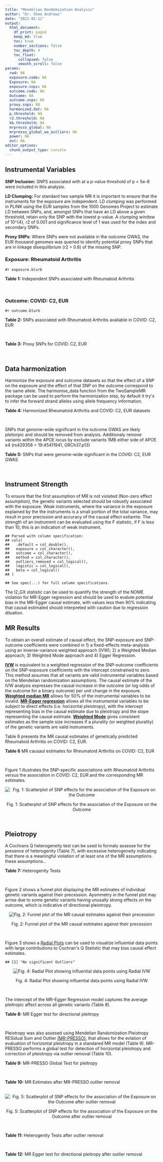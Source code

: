 ```yaml
---
title: "Mendelian Randomization Analysis"
author: "Dr. Shea Andrews"
date: "2021-01-11"
output:
  html_document:
    df_print: paged
    keep_md: true
    toc: true
    number_sections: false
    toc_depth: 4
    toc_float:
      collapsed: false
      smooth_scroll: false
params:
  rwd: NA
  exposure.code: NA
  Exposure: NA
  exposure.snps: NA
  outcome.code: NA
  Outcome: NA
  outcome.snps: NA
  proxy.snps: NA
  harmonized.dat: NA
  p.threshold: NA
  r2.threshold: NA
  kb.threshold: NA
  mrpresso_global: NA
  mrpresso_global_wo_outliers: NA
  power: NA
  out: NA
editor_options:
  chunk_output_type: console
---
```







## Instrumental Variables
**SNP Inclusion:** SNPS associated with at a p-value threshold of p < 5e-8 were included in this analysis.
<br>

**LD Clumping:** For standard two sample MR it is important to ensure that the instruments for the exposure are independent. LD clumping was performed in PLINK using the EUR samples from the 1000 Genomes Project to estimate LD between SNPs, and, amongst SNPs that have an LD above a given threshold, retain only the SNP with the lowest p-value. A clumping window of 10^{4}, r2 of 0.001 and significance level of 1 was used for the index and secondary SNPs.
<br>

**Proxy SNPs:** Where SNPs were not available in the outcome GWAS, the EUR thousand genomes was queried to identify potential proxy SNPs that are in linkage disequilibrium (r2 > 0.8) of the missing SNP.
<br>

### Exposure: Rheumatoid Arthritis
`#r exposure.blurb`
<br>

**Table 1:** Independent SNPs associated with Rheumatoid Arthritis
<div data-pagedtable="false">
  <script data-pagedtable-source type="application/json">
{"columns":[{"label":["SNP"],"name":[1],"type":["chr"],"align":["left"]},{"label":["CHROM"],"name":[2],"type":["dbl"],"align":["right"]},{"label":["POS"],"name":[3],"type":["dbl"],"align":["right"]},{"label":["REF"],"name":[4],"type":["chr"],"align":["left"]},{"label":["ALT"],"name":[5],"type":["chr"],"align":["left"]},{"label":["AF"],"name":[6],"type":["dbl"],"align":["right"]},{"label":["BETA"],"name":[7],"type":["dbl"],"align":["right"]},{"label":["SE"],"name":[8],"type":["dbl"],"align":["right"]},{"label":["Z"],"name":[9],"type":["dbl"],"align":["right"]},{"label":["P"],"name":[10],"type":["dbl"],"align":["right"]},{"label":["N"],"name":[11],"type":["dbl"],"align":["right"]},{"label":["TRAIT"],"name":[12],"type":["chr"],"align":["left"]}],"data":[{"1":"rs187786174","2":"1","3":"2523811","4":"G","5":"A","6":"0.0204778","7":"-0.11653382","8":"0.015306122","9":"-7.613543","10":"2.2e-10","11":"58284","12":"Rheumatoid_Arthritis"},{"1":"rs2240336","2":"1","3":"17674402","4":"C","5":"T","6":"0.3954930","7":"-0.10536052","8":"0.015306122","9":"-6.883554","10":"1.4e-09","11":"58284","12":"Rheumatoid_Arthritis"},{"1":"rs28411352","2":"1","3":"38278579","4":"C","5":"T","6":"0.2434500","7":"0.10436002","8":"0.022959184","9":"4.545458","10":"5.2e-09","11":"58284","12":"Rheumatoid_Arthritis"},{"1":"rs2476601","2":"1","3":"114377568","4":"A","5":"G","6":"0.8679250","7":"-0.59332700","8":"0.043367347","9":"-13.681400","10":"1.6e-149","11":"58284","12":"Rheumatoid_Arthritis"},{"1":"rs61828284","2":"1","3":"173299743","4":"C","5":"T","6":"0.0550693","7":"-0.19845094","8":"0.028061224","9":"-7.072070","10":"8.7e-09","11":"58284","12":"Rheumatoid_Arthritis"},{"1":"rs34695944","2":"2","3":"61124850","4":"T","5":"C","6":"0.3807150","7":"0.11653400","8":"0.015306122","9":"7.613540","10":"4.4e-14","11":"58284","12":"Rheumatoid_Arthritis"},{"1":"rs2661798","2":"2","3":"65635688","4":"A","5":"T","6":"0.3834450","7":"0.09431070","8":"0.015306122","9":"6.161630","10":"1.1e-09","11":"58284","12":"Rheumatoid_Arthritis"},{"1":"rs9653442","2":"2","3":"100825367","4":"C","5":"T","6":"0.5316020","7":"-0.10536052","8":"0.015306122","9":"-6.883554","10":"3.6e-12","11":"58284","12":"Rheumatoid_Arthritis"},{"1":"rs13426947","2":"2","3":"191933254","4":"G","5":"A","6":"0.1827410","7":"0.13102826","8":"0.022959184","9":"5.707009","10":"2.4e-12","11":"58284","12":"Rheumatoid_Arthritis"},{"1":"rs3087243","2":"2","3":"204738919","4":"G","5":"A","6":"0.3997100","7":"-0.13926207","8":"0.015306122","9":"-9.098455","10":"9.2e-20","11":"58284","12":"Rheumatoid_Arthritis"},{"1":"rs4452313","2":"3","3":"17047032","4":"A","5":"T","6":"0.2911230","7":"0.10536100","8":"0.015306122","9":"6.883550","10":"2.7e-10","11":"58284","12":"Rheumatoid_Arthritis"},{"1":"rs9310852","2":"3","3":"27784997","4":"A","5":"G","6":"0.4663500","7":"0.08338160","8":"0.015306122","9":"5.447600","10":"3.2e-08","11":"58284","12":"Rheumatoid_Arthritis"},{"1":"rs73081554","2":"3","3":"58302935","4":"C","5":"T","6":"0.0746377","7":"0.16551444","8":"0.035714286","9":"4.634404","10":"4.7e-08","11":"58284","12":"Rheumatoid_Arthritis"},{"1":"rs34046593","2":"4","3":"26111593","4":"G","5":"A","6":"0.2991580","7":"0.13976194","8":"0.020408163","9":"6.848335","10":"9.2e-17","11":"58284","12":"Rheumatoid_Arthritis"},{"1":"rs7731626","2":"5","3":"55444683","4":"G","5":"A","6":"0.3155110","7":"-0.19845094","8":"0.017857143","9":"-11.113253","10":"7.9e-23","11":"58284","12":"Rheumatoid_Arthritis"},{"1":"rs2561477","2":"5","3":"102608924","4":"G","5":"A","6":"0.3092130","7":"-0.10536052","8":"0.015306122","9":"-6.883554","10":"5.2e-10","11":"58284","12":"Rheumatoid_Arthritis"},{"1":"rs75599496","2":"6","3":"29205139","4":"G","5":"A","6":"0.0732724","7":"0.26236426","8":"0.038265306","9":"6.856453","10":"9.3e-18","11":"58284","12":"Rheumatoid_Arthritis"},{"1":"rs73432769","2":"6","3":"30716170","4":"C","5":"T","6":"0.0184850","7":"0.35065687","8":"0.066326531","9":"5.286827","10":"2.3e-13","11":"58284","12":"Rheumatoid_Arthritis"},{"1":"rs7754520","2":"6","3":"31906505","4":"C","5":"T","6":"0.0691295","7":"-0.57981850","8":"0.017857143","9":"-32.469836","10":"2.5e-75","11":"58284","12":"Rheumatoid_Arthritis"},{"1":"rs9296009","2":"6","3":"32114515","4":"A","5":"T","6":"0.1878170","7":"0.59783700","8":"0.007653061","9":"78.117400","10":"1.0e-250","11":"58284","12":"Rheumatoid_Arthritis"},{"1":"rs2858329","2":"6","3":"32658801","4":"A","5":"G","6":"0.4728350","7":"0.47803600","8":"0.010204082","9":"46.847500","10":"4.9e-204","11":"58284","12":"Rheumatoid_Arthritis"},{"1":"rs9277398","2":"6","3":"33051280","4":"T","5":"C","6":"0.2576700","7":"-0.35065700","8":"0.025510204","9":"-13.745700","10":"1.3e-86","11":"58284","12":"Rheumatoid_Arthritis"},{"1":"rs9277956","2":"6","3":"33211790","4":"G","5":"C","6":"0.1124360","7":"0.24846100","8":"0.017857143","9":"13.913800","10":"1.1e-32","11":"58284","12":"Rheumatoid_Arthritis"},{"1":"rs3799963","2":"6","3":"44231479","4":"G","5":"C","6":"0.0456204","7":"0.28768200","8":"0.038265306","9":"7.518090","10":"3.3e-08","11":"58284","12":"Rheumatoid_Arthritis"},{"1":"rs17264332","2":"6","3":"138005515","4":"A","5":"G","6":"0.2031930","7":"0.16251900","8":"0.015306122","9":"10.617900","10":"7.1e-19","11":"58284","12":"Rheumatoid_Arthritis"},{"1":"rs212389","2":"6","3":"159489791","4":"G","5":"A","6":"0.6965900","7":"0.09531018","8":"0.017857143","9":"5.337370","10":"1.1e-09","11":"58284","12":"Rheumatoid_Arthritis"},{"1":"rs1571878","2":"6","3":"167540842","4":"C","5":"T","6":"0.5631370","7":"-0.11653382","8":"0.012755102","9":"-9.136251","10":"4.9e-15","11":"58284","12":"Rheumatoid_Arthritis"},{"1":"rs3778753","2":"7","3":"128580042","4":"A","5":"G","6":"0.4340900","7":"0.11653400","8":"0.012755102","9":"9.136250","10":"4.2e-12","11":"58284","12":"Rheumatoid_Arthritis"},{"1":"rs11574914","2":"9","3":"34710338","4":"G","5":"A","6":"0.2992700","7":"0.12221763","8":"0.017857143","9":"6.844187","10":"1.5e-13","11":"58284","12":"Rheumatoid_Arthritis"},{"1":"rs10985070","2":"9","3":"123636121","4":"C","5":"A","6":"0.5272530","7":"-0.08338161","8":"0.015306122","9":"-5.447598","10":"1.7e-08","11":"58284","12":"Rheumatoid_Arthritis"},{"1":"rs706778","2":"10","3":"6098949","4":"C","5":"T","6":"0.4382760","7":"0.10436002","8":"0.017857143","9":"5.844161","10":"7.1e-12","11":"58284","12":"Rheumatoid_Arthritis"},{"1":"rs537544","2":"10","3":"8108382","4":"C","5":"T","6":"0.6293170","7":"-0.11653382","8":"0.015306122","9":"-7.613543","10":"8.0e-11","11":"58284","12":"Rheumatoid_Arthritis"},{"1":"rs12764378","2":"10","3":"63800004","4":"G","5":"A","6":"0.1825770","7":"0.13102826","8":"0.020408163","9":"6.420385","10":"1.9e-13","11":"58284","12":"Rheumatoid_Arthritis"},{"1":"rs10790268","2":"11","3":"118729391","4":"A","5":"G","6":"0.7762200","7":"0.16251900","8":"0.017857143","9":"9.101060","10":"3.3e-15","11":"58284","12":"Rheumatoid_Arthritis"},{"1":"rs9603608","2":"13","3":"40318819","4":"A","5":"C","6":"0.3852190","7":"-0.10436000","8":"0.017857143","9":"-5.844160","10":"7.6e-11","11":"58284","12":"Rheumatoid_Arthritis"},{"1":"rs8032939","2":"15","3":"38834033","4":"T","5":"C","6":"0.2649730","7":"0.11653400","8":"0.015306122","9":"7.613540","10":"2.4e-12","11":"58284","12":"Rheumatoid_Arthritis"},{"1":"rs8026898","2":"15","3":"69991417","4":"G","5":"A","6":"0.2595490","7":"0.14842001","8":"0.017857143","9":"8.311520","10":"2.4e-17","11":"58284","12":"Rheumatoid_Arthritis"},{"1":"rs13330176","2":"16","3":"86019087","4":"T","5":"A","6":"0.2022250","7":"0.11332869","8":"0.022959184","9":"4.936094","10":"9.0e-09","11":"58284","12":"Rheumatoid_Arthritis"},{"1":"rs59716545","2":"17","3":"38031857","4":"T","5":"G","6":"0.4167600","7":"0.09431070","8":"0.015306122","9":"6.161630","10":"2.0e-09","11":"58284","12":"Rheumatoid_Arthritis"},{"1":"rs592390","2":"18","3":"12822314","4":"T","5":"C","6":"0.4455140","7":"-0.09531020","8":"0.017857143","9":"-5.337370","10":"3.8e-09","11":"58284","12":"Rheumatoid_Arthritis"},{"1":"rs74956615","2":"19","3":"10427721","4":"T","5":"A","6":"0.0428850","7":"-0.37106368","8":"0.033163265","9":"-11.188997","10":"3.3e-16","11":"58284","12":"Rheumatoid_Arthritis"},{"1":"rs4239702","2":"20","3":"44749251","4":"T","5":"C","6":"0.7548950","7":"0.13926200","8":"0.015306122","9":"9.098460","10":"4.2e-14","11":"58284","12":"Rheumatoid_Arthritis"},{"1":"rs8133843","2":"21","3":"36738242","4":"G","5":"A","6":"0.6307830","7":"0.09531018","8":"0.020408163","9":"4.670199","10":"6.0e-09","11":"58284","12":"Rheumatoid_Arthritis"},{"1":"rs225433","2":"21","3":"43809418","4":"C","5":"G","6":"0.2398330","7":"-0.12783337","8":"0.020408163","9":"-6.263835","10":"1.8e-08","11":"58284","12":"Rheumatoid_Arthritis"},{"1":"rs2069235","2":"22","3":"39747780","4":"G","5":"A","6":"0.3169090","7":"0.10436002","8":"0.017857143","9":"5.844161","10":"3.0e-10","11":"58284","12":"Rheumatoid_Arthritis"}],"options":{"columns":{"min":{},"max":[10]},"rows":{"min":[10],"max":[10]},"pages":{}}}
  </script>
</div>
<br>

### Outcome: COVID: C2, EUR
`#r outcome.blurb`
<br>

**Table 2:** SNPs associated with Rheumatoid Arthritis avaliable in COVID: C2, EUR
<div data-pagedtable="false">
  <script data-pagedtable-source type="application/json">
{"columns":[{"label":["SNP"],"name":[1],"type":["chr"],"align":["left"]},{"label":["CHROM"],"name":[2],"type":["dbl"],"align":["right"]},{"label":["POS"],"name":[3],"type":["dbl"],"align":["right"]},{"label":["REF"],"name":[4],"type":["chr"],"align":["left"]},{"label":["ALT"],"name":[5],"type":["chr"],"align":["left"]},{"label":["AF"],"name":[6],"type":["dbl"],"align":["right"]},{"label":["BETA"],"name":[7],"type":["dbl"],"align":["right"]},{"label":["SE"],"name":[8],"type":["dbl"],"align":["right"]},{"label":["Z"],"name":[9],"type":["dbl"],"align":["right"]},{"label":["P"],"name":[10],"type":["dbl"],"align":["right"]},{"label":["N"],"name":[11],"type":["dbl"],"align":["right"]},{"label":["TRAIT"],"name":[12],"type":["chr"],"align":["left"]}],"data":[{"1":"rs2240336","2":"1","3":"17674402","4":"C","5":"T","6":"0.41500","7":"-0.00696820","8":"0.0082537","9":"-0.84425167","10":"0.39850","11":"1598751","12":"COVID_C2__EUR"},{"1":"rs28411352","2":"1","3":"38278579","4":"C","5":"T","6":"0.26370","7":"-0.00674600","8":"0.0093184","9":"-0.72394402","10":"0.46910","11":"1683410","12":"COVID_C2__EUR"},{"1":"rs2476601","2":"1","3":"114377568","4":"A","5":"G","6":"0.87780","7":"-0.00623150","8":"0.0148800","9":"-0.41878360","10":"0.67540","11":"1609997","12":"COVID_C2__EUR"},{"1":"rs61828284","2":"1","3":"173299743","4":"C","5":"T","6":"0.07586","7":"0.02120200","8":"0.0157480","9":"1.34632969","10":"0.17820","11":"1677791","12":"COVID_C2__EUR"},{"1":"rs34695944","2":"2","3":"61124850","4":"T","5":"C","6":"0.36460","7":"-0.00621090","8":"0.0083129","9":"-0.74713999","10":"0.45500","11":"1683769","12":"COVID_C2__EUR"},{"1":"rs2661798","2":"2","3":"65635688","4":"A","5":"T","6":"0.42930","7":"-0.01494100","8":"0.0083034","9":"-1.79938339","10":"0.07195","11":"1602598","12":"COVID_C2__EUR"},{"1":"rs9653442","2":"2","3":"100825367","4":"C","5":"T","6":"0.53250","7":"0.00030821","8":"0.0080159","9":"0.03844983","10":"0.96930","11":"1683769","12":"COVID_C2__EUR"},{"1":"rs13426947","2":"2","3":"191933254","4":"G","5":"A","6":"0.20390","7":"0.00171550","8":"0.0101430","9":"0.16913142","10":"0.86570","11":"1683410","12":"COVID_C2__EUR"},{"1":"rs3087243","2":"2","3":"204738919","4":"G","5":"A","6":"0.41700","7":"0.00185410","8":"0.0080872","9":"0.22926353","10":"0.81870","11":"1682746","12":"COVID_C2__EUR"},{"1":"rs4452313","2":"3","3":"17047032","4":"A","5":"T","6":"0.29660","7":"-0.00865820","8":"0.0087376","9":"-0.99091284","10":"0.32170","11":"1683769","12":"COVID_C2__EUR"},{"1":"rs9310852","2":"3","3":"27784997","4":"A","5":"G","6":"0.46270","7":"0.01040000","8":"0.0082296","9":"1.26373092","10":"0.20630","11":"1672444","12":"COVID_C2__EUR"},{"1":"rs73081554","2":"3","3":"58302935","4":"C","5":"T","6":"0.07431","7":"-0.01212800","8":"0.0163690","9":"-0.74091270","10":"0.45870","11":"1673713","12":"COVID_C2__EUR"},{"1":"rs34046593","2":"4","3":"26111593","4":"G","5":"A","6":"0.30370","7":"-0.00121780","8":"0.0089205","9":"-0.13651701","10":"0.89140","11":"1672444","12":"COVID_C2__EUR"},{"1":"rs7731626","2":"5","3":"55444683","4":"G","5":"A","6":"0.35750","7":"-0.01215900","8":"0.0086588","9":"-1.40423615","10":"0.16030","11":"1682746","12":"COVID_C2__EUR"},{"1":"rs2561477","2":"5","3":"102608924","4":"G","5":"A","6":"0.31440","7":"-0.00138720","8":"0.0087620","9":"-0.15832002","10":"0.87420","11":"1673713","12":"COVID_C2__EUR"},{"1":"rs75599496","2":"6","3":"29205139","4":"G","5":"A","6":"0.06815","7":"-0.01284400","8":"0.0177080","9":"-0.72532189","10":"0.46820","11":"1683769","12":"COVID_C2__EUR"},{"1":"rs73432769","2":"6","3":"30716170","4":"C","5":"T","6":"0.02656","7":"-0.00849360","8":"0.0269550","9":"-0.31510295","10":"0.75270","11":"1683410","12":"COVID_C2__EUR"},{"1":"rs7754520","2":"6","3":"31906505","4":"C","5":"T","6":"0.09039","7":"-0.00059854","8":"0.0141370","9":"-0.04233854","10":"0.96620","11":"1683104","12":"COVID_C2__EUR"},{"1":"rs9296009","2":"6","3":"32114515","4":"A","5":"T","6":"0.21610","7":"0.00089012","8":"0.0103880","9":"0.08568733","10":"0.93170","11":"1673354","12":"COVID_C2__EUR"},{"1":"rs9277398","2":"6","3":"33051280","4":"T","5":"C","6":"0.29150","7":"0.00841980","8":"0.0094148","9":"0.89431533","10":"0.37120","11":"1558810","12":"COVID_C2__EUR"},{"1":"rs9277956","2":"6","3":"33211790","4":"G","5":"C","6":"0.14890","7":"-0.01085400","8":"0.0115860","9":"-0.93682030","10":"0.34890","11":"1435002","12":"COVID_C2__EUR"},{"1":"rs3799963","2":"6","3":"44231479","4":"G","5":"C","6":"0.05106","7":"-0.01127000","8":"0.0213100","9":"-0.52885969","10":"0.59690","11":"1560101","12":"COVID_C2__EUR"},{"1":"rs17264332","2":"6","3":"138005515","4":"A","5":"G","6":"0.20740","7":"-0.00515040","8":"0.0099162","9":"-0.51939251","10":"0.60350","11":"1683769","12":"COVID_C2__EUR"},{"1":"rs212389","2":"6","3":"159489791","4":"G","5":"A","6":"0.64140","7":"0.00621040","8":"0.0083904","9":"0.74017925","10":"0.45920","11":"1611990","12":"COVID_C2__EUR"},{"1":"rs1571878","2":"6","3":"167540842","4":"C","5":"T","6":"0.55660","7":"0.00160040","8":"0.0080618","9":"0.19851646","10":"0.84260","11":"1683410","12":"COVID_C2__EUR"},{"1":"rs3778753","2":"7","3":"128580042","4":"A","5":"G","6":"0.45990","7":"-0.01373900","8":"0.0085915","9":"-1.59913868","10":"0.10980","11":"1610170","12":"COVID_C2__EUR"},{"1":"rs11574914","2":"9","3":"34710338","4":"G","5":"A","6":"0.32270","7":"0.00167880","8":"0.0087637","9":"0.19156292","10":"0.84810","11":"1650363","12":"COVID_C2__EUR"},{"1":"rs10985070","2":"9","3":"123636121","4":"C","5":"A","6":"0.55420","7":"0.00895030","8":"0.0082576","9":"1.08388636","10":"0.27840","11":"1673713","12":"COVID_C2__EUR"},{"1":"rs706778","2":"10","3":"6098949","4":"C","5":"T","6":"0.43130","7":"-0.00158640","8":"0.0081350","9":"-0.19500922","10":"0.84540","11":"1683768","12":"COVID_C2__EUR"},{"1":"rs537544","2":"10","3":"8108382","4":"C","5":"T","6":"0.61770","7":"0.00738470","8":"0.0085401","9":"0.86470884","10":"0.38720","11":"1601022","12":"COVID_C2__EUR"},{"1":"rs12764378","2":"10","3":"63800004","4":"G","5":"A","6":"0.21140","7":"0.00045879","8":"0.0097061","9":"0.04726821","10":"0.96230","11":"1683410","12":"COVID_C2__EUR"},{"1":"rs10790268","2":"11","3":"118729391","4":"A","5":"G","6":"0.80300","7":"-0.00107020","8":"0.0104140","9":"-0.10276551","10":"0.91810","11":"1602624","12":"COVID_C2__EUR"},{"1":"rs9603608","2":"13","3":"40318819","4":"A","5":"C","6":"0.35070","7":"-0.01275500","8":"0.0086338","9":"-1.47733327","10":"0.13960","11":"1674649","12":"COVID_C2__EUR"},{"1":"rs8032939","2":"15","3":"38834033","4":"T","5":"C","6":"0.25420","7":"0.00299070","8":"0.0091952","9":"0.32524578","10":"0.74500","11":"1683769","12":"COVID_C2__EUR"},{"1":"rs8026898","2":"15","3":"69991417","4":"G","5":"A","6":"0.27160","7":"-0.00584970","8":"0.0090494","9":"-0.64641855","10":"0.51800","11":"1683410","12":"COVID_C2__EUR"},{"1":"rs13330176","2":"16","3":"86019087","4":"T","5":"A","6":"0.22480","7":"-0.01671400","8":"0.0099991","9":"-1.67155044","10":"0.09461","11":"1672444","12":"COVID_C2__EUR"},{"1":"rs59716545","2":"17","3":"38031857","4":"T","5":"G","6":"0.46230","7":"0.01016200","8":"0.0086599","9":"1.17345466","10":"0.24060","11":"974413","12":"COVID_C2__EUR"},{"1":"rs592390","2":"18","3":"12822314","4":"T","5":"C","6":"0.45180","7":"0.00633910","8":"0.0080664","9":"0.78586482","10":"0.43190","11":"1683410","12":"COVID_C2__EUR"},{"1":"rs74956615","2":"19","3":"10427721","4":"T","5":"A","6":"0.05420","7":"0.04956900","8":"0.0195020","9":"2.54173931","10":"0.01103","11":"1390319","12":"COVID_C2__EUR"},{"1":"rs4239702","2":"20","3":"44749251","4":"T","5":"C","6":"0.72180","7":"-0.00105620","8":"0.0089013","9":"-0.11865683","10":"0.90550","11":"1683410","12":"COVID_C2__EUR"},{"1":"rs8133843","2":"21","3":"36738242","4":"G","5":"A","6":"0.61710","7":"-0.00557150","8":"0.0084130","9":"-0.66224890","10":"0.50780","11":"1673354","12":"COVID_C2__EUR"},{"1":"rs225433","2":"21","3":"43809418","4":"C","5":"G","6":"0.22850","7":"-0.01749700","8":"0.0105150","9":"-1.66400380","10":"0.09613","11":"1575220","12":"COVID_C2__EUR"},{"1":"rs2069235","2":"22","3":"39747780","4":"G","5":"A","6":"0.30440","7":"-0.00923930","8":"0.0087896","9":"-1.05116274","10":"0.29320","11":"1683769","12":"COVID_C2__EUR"},{"1":"rs187786174","2":"NA","3":"NA","4":"NA","5":"NA","6":"NA","7":"NA","8":"NA","9":"NA","10":"NA","11":"NA","12":"NA"},{"1":"rs2858329","2":"NA","3":"NA","4":"NA","5":"NA","6":"NA","7":"NA","8":"NA","9":"NA","10":"NA","11":"NA","12":"NA"}],"options":{"columns":{"min":{},"max":[10]},"rows":{"min":[10],"max":[10]},"pages":{}}}
  </script>
</div>
<br>

**Table 3:** Proxy SNPs for COVID: C2, EUR
<div data-pagedtable="false">
  <script data-pagedtable-source type="application/json">
{"columns":[{"label":["target_snp"],"name":[1],"type":["chr"],"align":["left"]},{"label":["proxy_snp"],"name":[2],"type":["chr"],"align":["left"]},{"label":["ld.r2"],"name":[3],"type":["dbl"],"align":["right"]},{"label":["Dprime"],"name":[4],"type":["dbl"],"align":["right"]},{"label":["PHASE"],"name":[5],"type":["chr"],"align":["left"]},{"label":["X12"],"name":[6],"type":["lgl"],"align":["right"]},{"label":["CHROM"],"name":[7],"type":["dbl"],"align":["right"]},{"label":["POS"],"name":[8],"type":["dbl"],"align":["right"]},{"label":["REF.proxy"],"name":[9],"type":["chr"],"align":["left"]},{"label":["ALT.proxy"],"name":[10],"type":["chr"],"align":["left"]},{"label":["AF"],"name":[11],"type":["dbl"],"align":["right"]},{"label":["BETA"],"name":[12],"type":["dbl"],"align":["right"]},{"label":["SE"],"name":[13],"type":["dbl"],"align":["right"]},{"label":["Z"],"name":[14],"type":["dbl"],"align":["right"]},{"label":["P"],"name":[15],"type":["dbl"],"align":["right"]},{"label":["N"],"name":[16],"type":["dbl"],"align":["right"]},{"label":["TRAIT"],"name":[17],"type":["chr"],"align":["left"]},{"label":["ref"],"name":[18],"type":["chr"],"align":["left"]},{"label":["ref.proxy"],"name":[19],"type":["chr"],"align":["left"]},{"label":["alt"],"name":[20],"type":["chr"],"align":["left"]},{"label":["alt.proxy"],"name":[21],"type":["chr"],"align":["left"]},{"label":["ALT"],"name":[22],"type":["chr"],"align":["left"]},{"label":["REF"],"name":[23],"type":["chr"],"align":["left"]},{"label":["proxy.outcome"],"name":[24],"type":["lgl"],"align":["right"]}],"data":[{"1":"rs187786174","2":"rs745368","3":"0.990767","4":"1","5":"AT/GC","6":"NA","7":"1","8":"2524205","9":"C","10":"T","11":"0.3272","12":"0.0065984","13":"0.0087535","14":"0.7538013","15":"0.45100","16":"1673985","17":"COVID_C2__EUR","18":"A","19":"T","20":"G","21":"C","22":"A","23":"G","24":"TRUE"},{"1":"rs2858329","2":"rs9275101","3":"0.988131","4":"1","5":"AG/GA","6":"NA","7":"6","8":"32649355","9":"G","10":"A","11":"0.4630","12":"-0.0161840","13":"0.0086938","14":"-1.8615565","15":"0.06267","16":"1495931","17":"COVID_C2__EUR","18":"A","19":"G","20":"G","21":"A","22":"G","23":"A","24":"TRUE"}],"options":{"columns":{"min":{},"max":[10]},"rows":{"min":[10],"max":[10]},"pages":{}}}
  </script>
</div>
<br>

## Data harmonization
Harmonize the exposure and outcome datasets so that the effect of a SNP on the exposure and the effect of that SNP on the outcome correspond to the same allele. The harmonise_data function from the TwoSampleMR package can be used to perform the harmonization step, by default it try's to infer the forward strand alleles using allele frequency information.
<br>

**Table 4:** Harmonized Rheumatoid Arthritis and COVID: C2, EUR datasets
<div data-pagedtable="false">
  <script data-pagedtable-source type="application/json">
{"columns":[{"label":["SNP"],"name":[1],"type":["chr"],"align":["left"]},{"label":["effect_allele.exposure"],"name":[2],"type":["chr"],"align":["left"]},{"label":["other_allele.exposure"],"name":[3],"type":["chr"],"align":["left"]},{"label":["effect_allele.outcome"],"name":[4],"type":["chr"],"align":["left"]},{"label":["other_allele.outcome"],"name":[5],"type":["chr"],"align":["left"]},{"label":["beta.exposure"],"name":[6],"type":["dbl"],"align":["right"]},{"label":["beta.outcome"],"name":[7],"type":["dbl"],"align":["right"]},{"label":["eaf.exposure"],"name":[8],"type":["dbl"],"align":["right"]},{"label":["eaf.outcome"],"name":[9],"type":["dbl"],"align":["right"]},{"label":["remove"],"name":[10],"type":["lgl"],"align":["right"]},{"label":["palindromic"],"name":[11],"type":["lgl"],"align":["right"]},{"label":["ambiguous"],"name":[12],"type":["lgl"],"align":["right"]},{"label":["id.outcome"],"name":[13],"type":["chr"],"align":["left"]},{"label":["chr.outcome"],"name":[14],"type":["dbl"],"align":["right"]},{"label":["pos.outcome"],"name":[15],"type":["dbl"],"align":["right"]},{"label":["se.outcome"],"name":[16],"type":["dbl"],"align":["right"]},{"label":["z.outcome"],"name":[17],"type":["dbl"],"align":["right"]},{"label":["pval.outcome"],"name":[18],"type":["dbl"],"align":["right"]},{"label":["samplesize.outcome"],"name":[19],"type":["dbl"],"align":["right"]},{"label":["outcome"],"name":[20],"type":["chr"],"align":["left"]},{"label":["mr_keep.outcome"],"name":[21],"type":["lgl"],"align":["right"]},{"label":["pval_origin.outcome"],"name":[22],"type":["chr"],"align":["left"]},{"label":["chr.exposure"],"name":[23],"type":["dbl"],"align":["right"]},{"label":["pos.exposure"],"name":[24],"type":["dbl"],"align":["right"]},{"label":["se.exposure"],"name":[25],"type":["dbl"],"align":["right"]},{"label":["z.exposure"],"name":[26],"type":["dbl"],"align":["right"]},{"label":["pval.exposure"],"name":[27],"type":["dbl"],"align":["right"]},{"label":["samplesize.exposure"],"name":[28],"type":["dbl"],"align":["right"]},{"label":["exposure"],"name":[29],"type":["chr"],"align":["left"]},{"label":["mr_keep.exposure"],"name":[30],"type":["lgl"],"align":["right"]},{"label":["pval_origin.exposure"],"name":[31],"type":["chr"],"align":["left"]},{"label":["id.exposure"],"name":[32],"type":["chr"],"align":["left"]},{"label":["action"],"name":[33],"type":["dbl"],"align":["right"]},{"label":["mr_keep"],"name":[34],"type":["lgl"],"align":["right"]},{"label":["pt"],"name":[35],"type":["dbl"],"align":["right"]},{"label":["pleitropy_keep"],"name":[36],"type":["lgl"],"align":["right"]},{"label":["mrpresso_RSSobs"],"name":[37],"type":["lgl"],"align":["right"]},{"label":["mrpresso_pval"],"name":[38],"type":["lgl"],"align":["right"]},{"label":["mrpresso_keep"],"name":[39],"type":["lgl"],"align":["right"]}],"data":[{"1":"rs10790268","2":"G","3":"A","4":"G","5":"A","6":"0.16251900","7":"-0.00107020","8":"0.7762200","9":"0.80300","10":"FALSE","11":"FALSE","12":"FALSE","13":"bdpGtn","14":"11","15":"118729391","16":"0.0104140","17":"-0.10276551","18":"0.91810","19":"1602624","20":"covidhgi2020C2v5alleur","21":"TRUE","22":"reported","23":"11","24":"118729391","25":"0.017857143","26":"9.101060","27":"3.3e-15","28":"58284","29":"Okada2014rartis","30":"TRUE","31":"reported","32":"iTt9QC","33":"2","34":"TRUE","35":"5e-08","36":"TRUE","37":"NA","38":"NA","39":"TRUE"},{"1":"rs10985070","2":"A","3":"C","4":"A","5":"C","6":"-0.08338161","7":"0.00895030","8":"0.5272530","9":"0.55420","10":"FALSE","11":"FALSE","12":"FALSE","13":"bdpGtn","14":"9","15":"123636121","16":"0.0082576","17":"1.08388636","18":"0.27840","19":"1673713","20":"covidhgi2020C2v5alleur","21":"TRUE","22":"reported","23":"9","24":"123636121","25":"0.015306122","26":"-5.447598","27":"1.7e-08","28":"58284","29":"Okada2014rartis","30":"TRUE","31":"reported","32":"iTt9QC","33":"2","34":"TRUE","35":"5e-08","36":"TRUE","37":"NA","38":"NA","39":"TRUE"},{"1":"rs11574914","2":"A","3":"G","4":"A","5":"G","6":"0.12221763","7":"0.00167880","8":"0.2992700","9":"0.32270","10":"FALSE","11":"FALSE","12":"FALSE","13":"bdpGtn","14":"9","15":"34710338","16":"0.0087637","17":"0.19156292","18":"0.84810","19":"1650363","20":"covidhgi2020C2v5alleur","21":"TRUE","22":"reported","23":"9","24":"34710338","25":"0.017857143","26":"6.844187","27":"1.5e-13","28":"58284","29":"Okada2014rartis","30":"TRUE","31":"reported","32":"iTt9QC","33":"2","34":"TRUE","35":"5e-08","36":"TRUE","37":"NA","38":"NA","39":"TRUE"},{"1":"rs12764378","2":"A","3":"G","4":"A","5":"G","6":"0.13102826","7":"0.00045879","8":"0.1825770","9":"0.21140","10":"FALSE","11":"FALSE","12":"FALSE","13":"bdpGtn","14":"10","15":"63800004","16":"0.0097061","17":"0.04726821","18":"0.96230","19":"1683410","20":"covidhgi2020C2v5alleur","21":"TRUE","22":"reported","23":"10","24":"63800004","25":"0.020408163","26":"6.420385","27":"1.9e-13","28":"58284","29":"Okada2014rartis","30":"TRUE","31":"reported","32":"iTt9QC","33":"2","34":"TRUE","35":"5e-08","36":"TRUE","37":"NA","38":"NA","39":"TRUE"},{"1":"rs13330176","2":"A","3":"T","4":"A","5":"T","6":"0.11332869","7":"-0.01671400","8":"0.2022250","9":"0.22480","10":"FALSE","11":"TRUE","12":"FALSE","13":"bdpGtn","14":"16","15":"86019087","16":"0.0099991","17":"-1.67155044","18":"0.09461","19":"1672444","20":"covidhgi2020C2v5alleur","21":"TRUE","22":"reported","23":"16","24":"86019087","25":"0.022959184","26":"4.936094","27":"9.0e-09","28":"58284","29":"Okada2014rartis","30":"TRUE","31":"reported","32":"iTt9QC","33":"2","34":"TRUE","35":"5e-08","36":"TRUE","37":"NA","38":"NA","39":"TRUE"},{"1":"rs13426947","2":"A","3":"G","4":"A","5":"G","6":"0.13102826","7":"0.00171550","8":"0.1827410","9":"0.20390","10":"FALSE","11":"FALSE","12":"FALSE","13":"bdpGtn","14":"2","15":"191933254","16":"0.0101430","17":"0.16913142","18":"0.86570","19":"1683410","20":"covidhgi2020C2v5alleur","21":"TRUE","22":"reported","23":"2","24":"191933254","25":"0.022959184","26":"5.707009","27":"2.4e-12","28":"58284","29":"Okada2014rartis","30":"TRUE","31":"reported","32":"iTt9QC","33":"2","34":"TRUE","35":"5e-08","36":"TRUE","37":"NA","38":"NA","39":"TRUE"},{"1":"rs1571878","2":"T","3":"C","4":"T","5":"C","6":"-0.11653382","7":"0.00160040","8":"0.5631370","9":"0.55660","10":"FALSE","11":"FALSE","12":"FALSE","13":"bdpGtn","14":"6","15":"167540842","16":"0.0080618","17":"0.19851646","18":"0.84260","19":"1683410","20":"covidhgi2020C2v5alleur","21":"TRUE","22":"reported","23":"6","24":"167540842","25":"0.012755102","26":"-9.136251","27":"4.9e-15","28":"58284","29":"Okada2014rartis","30":"TRUE","31":"reported","32":"iTt9QC","33":"2","34":"TRUE","35":"5e-08","36":"TRUE","37":"NA","38":"NA","39":"TRUE"},{"1":"rs17264332","2":"G","3":"A","4":"G","5":"A","6":"0.16251900","7":"-0.00515040","8":"0.2031930","9":"0.20740","10":"FALSE","11":"FALSE","12":"FALSE","13":"bdpGtn","14":"6","15":"138005515","16":"0.0099162","17":"-0.51939251","18":"0.60350","19":"1683769","20":"covidhgi2020C2v5alleur","21":"TRUE","22":"reported","23":"6","24":"138005515","25":"0.015306122","26":"10.617900","27":"7.1e-19","28":"58284","29":"Okada2014rartis","30":"TRUE","31":"reported","32":"iTt9QC","33":"2","34":"TRUE","35":"5e-08","36":"TRUE","37":"NA","38":"NA","39":"TRUE"},{"1":"rs187786174","2":"A","3":"G","4":"A","5":"G","6":"-0.11653382","7":"0.00659840","8":"0.0204778","9":"0.32720","10":"FALSE","11":"FALSE","12":"FALSE","13":"bdpGtn","14":"1","15":"2524205","16":"0.0087535","17":"0.75380134","18":"0.45100","19":"1673985","20":"covidhgi2020C2v5alleur","21":"TRUE","22":"reported","23":"1","24":"2523811","25":"0.015306122","26":"-7.613543","27":"2.2e-10","28":"58284","29":"Okada2014rartis","30":"TRUE","31":"reported","32":"iTt9QC","33":"2","34":"TRUE","35":"5e-08","36":"TRUE","37":"NA","38":"NA","39":"TRUE"},{"1":"rs2069235","2":"A","3":"G","4":"A","5":"G","6":"0.10436002","7":"-0.00923930","8":"0.3169090","9":"0.30440","10":"FALSE","11":"FALSE","12":"FALSE","13":"bdpGtn","14":"22","15":"39747780","16":"0.0087896","17":"-1.05116274","18":"0.29320","19":"1683769","20":"covidhgi2020C2v5alleur","21":"TRUE","22":"reported","23":"22","24":"39747780","25":"0.017857143","26":"5.844161","27":"3.0e-10","28":"58284","29":"Okada2014rartis","30":"TRUE","31":"reported","32":"iTt9QC","33":"2","34":"TRUE","35":"5e-08","36":"TRUE","37":"NA","38":"NA","39":"TRUE"},{"1":"rs212389","2":"A","3":"G","4":"A","5":"G","6":"0.09531018","7":"0.00621040","8":"0.6965900","9":"0.64140","10":"FALSE","11":"FALSE","12":"FALSE","13":"bdpGtn","14":"6","15":"159489791","16":"0.0083904","17":"0.74017925","18":"0.45920","19":"1611990","20":"covidhgi2020C2v5alleur","21":"TRUE","22":"reported","23":"6","24":"159489791","25":"0.017857143","26":"5.337370","27":"1.1e-09","28":"58284","29":"Okada2014rartis","30":"TRUE","31":"reported","32":"iTt9QC","33":"2","34":"TRUE","35":"5e-08","36":"TRUE","37":"NA","38":"NA","39":"TRUE"},{"1":"rs2240336","2":"T","3":"C","4":"T","5":"C","6":"-0.10536052","7":"-0.00696820","8":"0.3954930","9":"0.41500","10":"FALSE","11":"FALSE","12":"FALSE","13":"bdpGtn","14":"1","15":"17674402","16":"0.0082537","17":"-0.84425167","18":"0.39850","19":"1598751","20":"covidhgi2020C2v5alleur","21":"TRUE","22":"reported","23":"1","24":"17674402","25":"0.015306122","26":"-6.883554","27":"1.4e-09","28":"58284","29":"Okada2014rartis","30":"TRUE","31":"reported","32":"iTt9QC","33":"2","34":"TRUE","35":"5e-08","36":"TRUE","37":"NA","38":"NA","39":"TRUE"},{"1":"rs225433","2":"G","3":"C","4":"G","5":"C","6":"-0.12783337","7":"-0.01749700","8":"0.2398330","9":"0.22850","10":"FALSE","11":"TRUE","12":"FALSE","13":"bdpGtn","14":"21","15":"43809418","16":"0.0105150","17":"-1.66400380","18":"0.09613","19":"1575220","20":"covidhgi2020C2v5alleur","21":"TRUE","22":"reported","23":"21","24":"43809418","25":"0.020408163","26":"-6.263835","27":"1.8e-08","28":"58284","29":"Okada2014rartis","30":"TRUE","31":"reported","32":"iTt9QC","33":"2","34":"TRUE","35":"5e-08","36":"TRUE","37":"NA","38":"NA","39":"TRUE"},{"1":"rs2476601","2":"G","3":"A","4":"G","5":"A","6":"-0.59332700","7":"-0.00623150","8":"0.8679250","9":"0.87780","10":"FALSE","11":"FALSE","12":"FALSE","13":"bdpGtn","14":"1","15":"114377568","16":"0.0148800","17":"-0.41878360","18":"0.67540","19":"1609997","20":"covidhgi2020C2v5alleur","21":"TRUE","22":"reported","23":"1","24":"114377568","25":"0.043367347","26":"-13.681400","27":"1.6e-149","28":"58284","29":"Okada2014rartis","30":"TRUE","31":"reported","32":"iTt9QC","33":"2","34":"TRUE","35":"5e-08","36":"TRUE","37":"NA","38":"NA","39":"TRUE"},{"1":"rs2561477","2":"A","3":"G","4":"A","5":"G","6":"-0.10536052","7":"-0.00138720","8":"0.3092130","9":"0.31440","10":"FALSE","11":"FALSE","12":"FALSE","13":"bdpGtn","14":"5","15":"102608924","16":"0.0087620","17":"-0.15832002","18":"0.87420","19":"1673713","20":"covidhgi2020C2v5alleur","21":"TRUE","22":"reported","23":"5","24":"102608924","25":"0.015306122","26":"-6.883554","27":"5.2e-10","28":"58284","29":"Okada2014rartis","30":"TRUE","31":"reported","32":"iTt9QC","33":"2","34":"TRUE","35":"5e-08","36":"TRUE","37":"NA","38":"NA","39":"TRUE"},{"1":"rs2661798","2":"T","3":"A","4":"T","5":"A","6":"0.09431070","7":"-0.01494100","8":"0.3834450","9":"0.42930","10":"FALSE","11":"TRUE","12":"TRUE","13":"bdpGtn","14":"2","15":"65635688","16":"0.0083034","17":"-1.79938339","18":"0.07195","19":"1602598","20":"covidhgi2020C2v5alleur","21":"TRUE","22":"reported","23":"2","24":"65635688","25":"0.015306122","26":"6.161630","27":"1.1e-09","28":"58284","29":"Okada2014rartis","30":"TRUE","31":"reported","32":"iTt9QC","33":"2","34":"FALSE","35":"5e-08","36":"TRUE","37":"NA","38":"NA","39":"NA"},{"1":"rs28411352","2":"T","3":"C","4":"T","5":"C","6":"0.10436002","7":"-0.00674600","8":"0.2434500","9":"0.26370","10":"FALSE","11":"FALSE","12":"FALSE","13":"bdpGtn","14":"1","15":"38278579","16":"0.0093184","17":"-0.72394402","18":"0.46910","19":"1683410","20":"covidhgi2020C2v5alleur","21":"TRUE","22":"reported","23":"1","24":"38278579","25":"0.022959184","26":"4.545458","27":"5.2e-09","28":"58284","29":"Okada2014rartis","30":"TRUE","31":"reported","32":"iTt9QC","33":"2","34":"TRUE","35":"5e-08","36":"TRUE","37":"NA","38":"NA","39":"TRUE"},{"1":"rs2858329","2":"G","3":"A","4":"G","5":"A","6":"0.47803600","7":"-0.01618400","8":"0.4728350","9":"0.46300","10":"FALSE","11":"FALSE","12":"FALSE","13":"bdpGtn","14":"6","15":"32649355","16":"0.0086938","17":"-1.86155651","18":"0.06267","19":"1495931","20":"covidhgi2020C2v5alleur","21":"TRUE","22":"reported","23":"6","24":"32658801","25":"0.010204082","26":"46.847500","27":"1.0e-200","28":"58284","29":"Okada2014rartis","30":"TRUE","31":"reported","32":"iTt9QC","33":"2","34":"TRUE","35":"5e-08","36":"TRUE","37":"NA","38":"NA","39":"TRUE"},{"1":"rs3087243","2":"A","3":"G","4":"A","5":"G","6":"-0.13926207","7":"0.00185410","8":"0.3997100","9":"0.41700","10":"FALSE","11":"FALSE","12":"FALSE","13":"bdpGtn","14":"2","15":"204738919","16":"0.0080872","17":"0.22926353","18":"0.81870","19":"1682746","20":"covidhgi2020C2v5alleur","21":"TRUE","22":"reported","23":"2","24":"204738919","25":"0.015306122","26":"-9.098455","27":"9.2e-20","28":"58284","29":"Okada2014rartis","30":"TRUE","31":"reported","32":"iTt9QC","33":"2","34":"TRUE","35":"5e-08","36":"TRUE","37":"NA","38":"NA","39":"TRUE"},{"1":"rs34046593","2":"A","3":"G","4":"A","5":"G","6":"0.13976194","7":"-0.00121780","8":"0.2991580","9":"0.30370","10":"FALSE","11":"FALSE","12":"FALSE","13":"bdpGtn","14":"4","15":"26111593","16":"0.0089205","17":"-0.13651701","18":"0.89140","19":"1672444","20":"covidhgi2020C2v5alleur","21":"TRUE","22":"reported","23":"4","24":"26111593","25":"0.020408163","26":"6.848335","27":"9.2e-17","28":"58284","29":"Okada2014rartis","30":"TRUE","31":"reported","32":"iTt9QC","33":"2","34":"TRUE","35":"5e-08","36":"TRUE","37":"NA","38":"NA","39":"TRUE"},{"1":"rs34695944","2":"C","3":"T","4":"C","5":"T","6":"0.11653400","7":"-0.00621090","8":"0.3807150","9":"0.36460","10":"FALSE","11":"FALSE","12":"FALSE","13":"bdpGtn","14":"2","15":"61124850","16":"0.0083129","17":"-0.74713999","18":"0.45500","19":"1683769","20":"covidhgi2020C2v5alleur","21":"TRUE","22":"reported","23":"2","24":"61124850","25":"0.015306122","26":"7.613540","27":"4.4e-14","28":"58284","29":"Okada2014rartis","30":"TRUE","31":"reported","32":"iTt9QC","33":"2","34":"TRUE","35":"5e-08","36":"TRUE","37":"NA","38":"NA","39":"TRUE"},{"1":"rs3778753","2":"G","3":"A","4":"G","5":"A","6":"0.11653400","7":"-0.01373900","8":"0.4340900","9":"0.45990","10":"FALSE","11":"FALSE","12":"FALSE","13":"bdpGtn","14":"7","15":"128580042","16":"0.0085915","17":"-1.59913868","18":"0.10980","19":"1610170","20":"covidhgi2020C2v5alleur","21":"TRUE","22":"reported","23":"7","24":"128580042","25":"0.012755102","26":"9.136250","27":"4.2e-12","28":"58284","29":"Okada2014rartis","30":"TRUE","31":"reported","32":"iTt9QC","33":"2","34":"TRUE","35":"5e-08","36":"TRUE","37":"NA","38":"NA","39":"TRUE"},{"1":"rs3799963","2":"C","3":"G","4":"C","5":"G","6":"0.28768200","7":"-0.01127000","8":"0.0456204","9":"0.05106","10":"FALSE","11":"TRUE","12":"FALSE","13":"bdpGtn","14":"6","15":"44231479","16":"0.0213100","17":"-0.52885969","18":"0.59690","19":"1560101","20":"covidhgi2020C2v5alleur","21":"TRUE","22":"reported","23":"6","24":"44231479","25":"0.038265306","26":"7.518090","27":"3.3e-08","28":"58284","29":"Okada2014rartis","30":"TRUE","31":"reported","32":"iTt9QC","33":"2","34":"TRUE","35":"5e-08","36":"TRUE","37":"NA","38":"NA","39":"TRUE"},{"1":"rs4239702","2":"C","3":"T","4":"C","5":"T","6":"0.13926200","7":"-0.00105620","8":"0.7548950","9":"0.72180","10":"FALSE","11":"FALSE","12":"FALSE","13":"bdpGtn","14":"20","15":"44749251","16":"0.0089013","17":"-0.11865683","18":"0.90550","19":"1683410","20":"covidhgi2020C2v5alleur","21":"TRUE","22":"reported","23":"20","24":"44749251","25":"0.015306122","26":"9.098460","27":"4.2e-14","28":"58284","29":"Okada2014rartis","30":"TRUE","31":"reported","32":"iTt9QC","33":"2","34":"TRUE","35":"5e-08","36":"TRUE","37":"NA","38":"NA","39":"TRUE"},{"1":"rs4452313","2":"T","3":"A","4":"T","5":"A","6":"0.10536100","7":"-0.00865820","8":"0.2911230","9":"0.29660","10":"FALSE","11":"TRUE","12":"FALSE","13":"bdpGtn","14":"3","15":"17047032","16":"0.0087376","17":"-0.99091284","18":"0.32170","19":"1683769","20":"covidhgi2020C2v5alleur","21":"TRUE","22":"reported","23":"3","24":"17047032","25":"0.015306122","26":"6.883550","27":"2.7e-10","28":"58284","29":"Okada2014rartis","30":"TRUE","31":"reported","32":"iTt9QC","33":"2","34":"TRUE","35":"5e-08","36":"TRUE","37":"NA","38":"NA","39":"TRUE"},{"1":"rs537544","2":"T","3":"C","4":"T","5":"C","6":"-0.11653382","7":"0.00738470","8":"0.6293170","9":"0.61770","10":"FALSE","11":"FALSE","12":"FALSE","13":"bdpGtn","14":"10","15":"8108382","16":"0.0085401","17":"0.86470884","18":"0.38720","19":"1601022","20":"covidhgi2020C2v5alleur","21":"TRUE","22":"reported","23":"10","24":"8108382","25":"0.015306122","26":"-7.613543","27":"8.0e-11","28":"58284","29":"Okada2014rartis","30":"TRUE","31":"reported","32":"iTt9QC","33":"2","34":"TRUE","35":"5e-08","36":"TRUE","37":"NA","38":"NA","39":"TRUE"},{"1":"rs592390","2":"C","3":"T","4":"C","5":"T","6":"-0.09531020","7":"0.00633910","8":"0.4455140","9":"0.45180","10":"FALSE","11":"FALSE","12":"FALSE","13":"bdpGtn","14":"18","15":"12822314","16":"0.0080664","17":"0.78586482","18":"0.43190","19":"1683410","20":"covidhgi2020C2v5alleur","21":"TRUE","22":"reported","23":"18","24":"12822314","25":"0.017857143","26":"-5.337370","27":"3.8e-09","28":"58284","29":"Okada2014rartis","30":"TRUE","31":"reported","32":"iTt9QC","33":"2","34":"TRUE","35":"5e-08","36":"TRUE","37":"NA","38":"NA","39":"TRUE"},{"1":"rs59716545","2":"G","3":"T","4":"G","5":"T","6":"0.09431070","7":"0.01016200","8":"0.4167600","9":"0.46230","10":"FALSE","11":"FALSE","12":"FALSE","13":"bdpGtn","14":"17","15":"38031857","16":"0.0086599","17":"1.17345466","18":"0.24060","19":"974413","20":"covidhgi2020C2v5alleur","21":"TRUE","22":"reported","23":"17","24":"38031857","25":"0.015306122","26":"6.161630","27":"2.0e-09","28":"58284","29":"Okada2014rartis","30":"TRUE","31":"reported","32":"iTt9QC","33":"2","34":"TRUE","35":"5e-08","36":"TRUE","37":"NA","38":"NA","39":"TRUE"},{"1":"rs61828284","2":"T","3":"C","4":"T","5":"C","6":"-0.19845094","7":"0.02120200","8":"0.0550693","9":"0.07586","10":"FALSE","11":"FALSE","12":"FALSE","13":"bdpGtn","14":"1","15":"173299743","16":"0.0157480","17":"1.34632969","18":"0.17820","19":"1677791","20":"covidhgi2020C2v5alleur","21":"TRUE","22":"reported","23":"1","24":"173299743","25":"0.028061224","26":"-7.072070","27":"8.7e-09","28":"58284","29":"Okada2014rartis","30":"TRUE","31":"reported","32":"iTt9QC","33":"2","34":"TRUE","35":"5e-08","36":"TRUE","37":"NA","38":"NA","39":"TRUE"},{"1":"rs706778","2":"T","3":"C","4":"T","5":"C","6":"0.10436002","7":"-0.00158640","8":"0.4382760","9":"0.43130","10":"FALSE","11":"FALSE","12":"FALSE","13":"bdpGtn","14":"10","15":"6098949","16":"0.0081350","17":"-0.19500922","18":"0.84540","19":"1683768","20":"covidhgi2020C2v5alleur","21":"TRUE","22":"reported","23":"10","24":"6098949","25":"0.017857143","26":"5.844161","27":"7.1e-12","28":"58284","29":"Okada2014rartis","30":"TRUE","31":"reported","32":"iTt9QC","33":"2","34":"TRUE","35":"5e-08","36":"TRUE","37":"NA","38":"NA","39":"TRUE"},{"1":"rs73081554","2":"T","3":"C","4":"T","5":"C","6":"0.16551444","7":"-0.01212800","8":"0.0746377","9":"0.07431","10":"FALSE","11":"FALSE","12":"FALSE","13":"bdpGtn","14":"3","15":"58302935","16":"0.0163690","17":"-0.74091270","18":"0.45870","19":"1673713","20":"covidhgi2020C2v5alleur","21":"TRUE","22":"reported","23":"3","24":"58302935","25":"0.035714286","26":"4.634404","27":"4.7e-08","28":"58284","29":"Okada2014rartis","30":"TRUE","31":"reported","32":"iTt9QC","33":"2","34":"TRUE","35":"5e-08","36":"TRUE","37":"NA","38":"NA","39":"TRUE"},{"1":"rs73432769","2":"T","3":"C","4":"T","5":"C","6":"0.35065687","7":"-0.00849360","8":"0.0184850","9":"0.02656","10":"FALSE","11":"FALSE","12":"FALSE","13":"bdpGtn","14":"6","15":"30716170","16":"0.0269550","17":"-0.31510295","18":"0.75270","19":"1683410","20":"covidhgi2020C2v5alleur","21":"TRUE","22":"reported","23":"6","24":"30716170","25":"0.066326531","26":"5.286827","27":"2.3e-13","28":"58284","29":"Okada2014rartis","30":"TRUE","31":"reported","32":"iTt9QC","33":"2","34":"TRUE","35":"5e-08","36":"TRUE","37":"NA","38":"NA","39":"TRUE"},{"1":"rs74956615","2":"A","3":"T","4":"A","5":"T","6":"-0.37106368","7":"0.04956900","8":"0.0428850","9":"0.05420","10":"FALSE","11":"TRUE","12":"FALSE","13":"bdpGtn","14":"19","15":"10427721","16":"0.0195020","17":"2.54173931","18":"0.01103","19":"1390319","20":"covidhgi2020C2v5alleur","21":"TRUE","22":"reported","23":"19","24":"10427721","25":"0.033163265","26":"-11.188997","27":"3.3e-16","28":"58284","29":"Okada2014rartis","30":"TRUE","31":"reported","32":"iTt9QC","33":"2","34":"TRUE","35":"5e-08","36":"TRUE","37":"NA","38":"NA","39":"TRUE"},{"1":"rs75599496","2":"A","3":"G","4":"A","5":"G","6":"0.26236426","7":"-0.01284400","8":"0.0732724","9":"0.06815","10":"FALSE","11":"FALSE","12":"FALSE","13":"bdpGtn","14":"6","15":"29205139","16":"0.0177080","17":"-0.72532189","18":"0.46820","19":"1683769","20":"covidhgi2020C2v5alleur","21":"TRUE","22":"reported","23":"6","24":"29205139","25":"0.038265306","26":"6.856453","27":"9.3e-18","28":"58284","29":"Okada2014rartis","30":"TRUE","31":"reported","32":"iTt9QC","33":"2","34":"TRUE","35":"5e-08","36":"TRUE","37":"NA","38":"NA","39":"TRUE"},{"1":"rs7731626","2":"A","3":"G","4":"A","5":"G","6":"-0.19845094","7":"-0.01215900","8":"0.3155110","9":"0.35750","10":"FALSE","11":"FALSE","12":"FALSE","13":"bdpGtn","14":"5","15":"55444683","16":"0.0086588","17":"-1.40423615","18":"0.16030","19":"1682746","20":"covidhgi2020C2v5alleur","21":"TRUE","22":"reported","23":"5","24":"55444683","25":"0.017857143","26":"-11.113253","27":"7.9e-23","28":"58284","29":"Okada2014rartis","30":"TRUE","31":"reported","32":"iTt9QC","33":"2","34":"TRUE","35":"5e-08","36":"TRUE","37":"NA","38":"NA","39":"TRUE"},{"1":"rs7754520","2":"T","3":"C","4":"T","5":"C","6":"-0.57981850","7":"-0.00059854","8":"0.0691295","9":"0.09039","10":"FALSE","11":"FALSE","12":"FALSE","13":"bdpGtn","14":"6","15":"31906505","16":"0.0141370","17":"-0.04233854","18":"0.96620","19":"1683104","20":"covidhgi2020C2v5alleur","21":"TRUE","22":"reported","23":"6","24":"31906505","25":"0.017857143","26":"-32.469836","27":"2.5e-75","28":"58284","29":"Okada2014rartis","30":"TRUE","31":"reported","32":"iTt9QC","33":"2","34":"TRUE","35":"5e-08","36":"TRUE","37":"NA","38":"NA","39":"TRUE"},{"1":"rs8026898","2":"A","3":"G","4":"A","5":"G","6":"0.14842001","7":"-0.00584970","8":"0.2595490","9":"0.27160","10":"FALSE","11":"FALSE","12":"FALSE","13":"bdpGtn","14":"15","15":"69991417","16":"0.0090494","17":"-0.64641855","18":"0.51800","19":"1683410","20":"covidhgi2020C2v5alleur","21":"TRUE","22":"reported","23":"15","24":"69991417","25":"0.017857143","26":"8.311520","27":"2.4e-17","28":"58284","29":"Okada2014rartis","30":"TRUE","31":"reported","32":"iTt9QC","33":"2","34":"TRUE","35":"5e-08","36":"TRUE","37":"NA","38":"NA","39":"TRUE"},{"1":"rs8032939","2":"C","3":"T","4":"C","5":"T","6":"0.11653400","7":"0.00299070","8":"0.2649730","9":"0.25420","10":"FALSE","11":"FALSE","12":"FALSE","13":"bdpGtn","14":"15","15":"38834033","16":"0.0091952","17":"0.32524578","18":"0.74500","19":"1683769","20":"covidhgi2020C2v5alleur","21":"TRUE","22":"reported","23":"15","24":"38834033","25":"0.015306122","26":"7.613540","27":"2.4e-12","28":"58284","29":"Okada2014rartis","30":"TRUE","31":"reported","32":"iTt9QC","33":"2","34":"TRUE","35":"5e-08","36":"TRUE","37":"NA","38":"NA","39":"TRUE"},{"1":"rs8133843","2":"A","3":"G","4":"A","5":"G","6":"0.09531018","7":"-0.00557150","8":"0.6307830","9":"0.61710","10":"FALSE","11":"FALSE","12":"FALSE","13":"bdpGtn","14":"21","15":"36738242","16":"0.0084130","17":"-0.66224890","18":"0.50780","19":"1673354","20":"covidhgi2020C2v5alleur","21":"TRUE","22":"reported","23":"21","24":"36738242","25":"0.020408163","26":"4.670199","27":"6.0e-09","28":"58284","29":"Okada2014rartis","30":"TRUE","31":"reported","32":"iTt9QC","33":"2","34":"TRUE","35":"5e-08","36":"TRUE","37":"NA","38":"NA","39":"TRUE"},{"1":"rs9277398","2":"C","3":"T","4":"C","5":"T","6":"-0.35065700","7":"0.00841980","8":"0.2576700","9":"0.29150","10":"FALSE","11":"FALSE","12":"FALSE","13":"bdpGtn","14":"6","15":"33051280","16":"0.0094148","17":"0.89431533","18":"0.37120","19":"1558810","20":"covidhgi2020C2v5alleur","21":"TRUE","22":"reported","23":"6","24":"33051280","25":"0.025510204","26":"-13.745700","27":"1.3e-86","28":"58284","29":"Okada2014rartis","30":"TRUE","31":"reported","32":"iTt9QC","33":"2","34":"TRUE","35":"5e-08","36":"TRUE","37":"NA","38":"NA","39":"TRUE"},{"1":"rs9277956","2":"C","3":"G","4":"C","5":"G","6":"0.24846100","7":"-0.01085400","8":"0.1124360","9":"0.14890","10":"FALSE","11":"TRUE","12":"FALSE","13":"bdpGtn","14":"6","15":"33211790","16":"0.0115860","17":"-0.93682030","18":"0.34890","19":"1435002","20":"covidhgi2020C2v5alleur","21":"TRUE","22":"reported","23":"6","24":"33211790","25":"0.017857143","26":"13.913800","27":"1.1e-32","28":"58284","29":"Okada2014rartis","30":"TRUE","31":"reported","32":"iTt9QC","33":"2","34":"TRUE","35":"5e-08","36":"TRUE","37":"NA","38":"NA","39":"TRUE"},{"1":"rs9296009","2":"T","3":"A","4":"T","5":"A","6":"0.59783700","7":"0.00089012","8":"0.1878170","9":"0.21610","10":"FALSE","11":"TRUE","12":"FALSE","13":"bdpGtn","14":"6","15":"32114515","16":"0.0103880","17":"0.08568733","18":"0.93170","19":"1673354","20":"covidhgi2020C2v5alleur","21":"TRUE","22":"reported","23":"6","24":"32114515","25":"0.007653061","26":"78.117400","27":"1.0e-200","28":"58284","29":"Okada2014rartis","30":"TRUE","31":"reported","32":"iTt9QC","33":"2","34":"TRUE","35":"5e-08","36":"TRUE","37":"NA","38":"NA","39":"TRUE"},{"1":"rs9310852","2":"G","3":"A","4":"G","5":"A","6":"0.08338160","7":"0.01040000","8":"0.4663500","9":"0.46270","10":"FALSE","11":"FALSE","12":"FALSE","13":"bdpGtn","14":"3","15":"27784997","16":"0.0082296","17":"1.26373092","18":"0.20630","19":"1672444","20":"covidhgi2020C2v5alleur","21":"TRUE","22":"reported","23":"3","24":"27784997","25":"0.015306122","26":"5.447600","27":"3.2e-08","28":"58284","29":"Okada2014rartis","30":"TRUE","31":"reported","32":"iTt9QC","33":"2","34":"TRUE","35":"5e-08","36":"TRUE","37":"NA","38":"NA","39":"TRUE"},{"1":"rs9603608","2":"C","3":"A","4":"C","5":"A","6":"-0.10436000","7":"-0.01275500","8":"0.3852190","9":"0.35070","10":"FALSE","11":"FALSE","12":"FALSE","13":"bdpGtn","14":"13","15":"40318819","16":"0.0086338","17":"-1.47733327","18":"0.13960","19":"1674649","20":"covidhgi2020C2v5alleur","21":"TRUE","22":"reported","23":"13","24":"40318819","25":"0.017857143","26":"-5.844160","27":"7.6e-11","28":"58284","29":"Okada2014rartis","30":"TRUE","31":"reported","32":"iTt9QC","33":"2","34":"TRUE","35":"5e-08","36":"TRUE","37":"NA","38":"NA","39":"TRUE"},{"1":"rs9653442","2":"T","3":"C","4":"T","5":"C","6":"-0.10536052","7":"0.00030821","8":"0.5316020","9":"0.53250","10":"FALSE","11":"FALSE","12":"FALSE","13":"bdpGtn","14":"2","15":"100825367","16":"0.0080159","17":"0.03844983","18":"0.96930","19":"1683769","20":"covidhgi2020C2v5alleur","21":"TRUE","22":"reported","23":"2","24":"100825367","25":"0.015306122","26":"-6.883554","27":"3.6e-12","28":"58284","29":"Okada2014rartis","30":"TRUE","31":"reported","32":"iTt9QC","33":"2","34":"TRUE","35":"5e-08","36":"TRUE","37":"NA","38":"NA","39":"TRUE"}],"options":{"columns":{"min":{},"max":[10]},"rows":{"min":[10],"max":[10]},"pages":{}}}
  </script>
</div>
<br>

SNPs that genome-wide significant in the outcome GWAS are likely pleitorpic and should be removed from analysis. Additionaly remove variants within the APOE locus by exclude variants 1MB either side of APOE e4 (rs429358 = 19:45411941, GRCh37.p13)
<br>


**Table 5:** SNPs that were genome-wide significant in the COVID: C2, EUR GWAS
<div data-pagedtable="false">
  <script data-pagedtable-source type="application/json">
{"columns":[{"label":["SNP"],"name":[1],"type":["chr"],"align":["left"]},{"label":["chr.outcome"],"name":[2],"type":["dbl"],"align":["right"]},{"label":["pos.outcome"],"name":[3],"type":["dbl"],"align":["right"]},{"label":["pval.exposure"],"name":[4],"type":["dbl"],"align":["right"]},{"label":["pval.outcome"],"name":[5],"type":["dbl"],"align":["right"]}],"data":[],"options":{"columns":{"min":{},"max":[10]},"rows":{"min":[10],"max":[10]},"pages":{}}}
  </script>
</div>
<br>


## Instrument Strength
To ensure that the first assumption of MR is not violated (Non-zero effect assumption), the genetic variants selected should be robustly associated with the exposure. Weak instruments, where the variance in the exposure explained by the the instruments is a small portion of the total variance, may result in poor precission and accuracy of the causal effect estiamte. The strength of an instrument can be evaluated using the F statistic, if F is less than 10, this is an indication of weak instrument.


```
## Parsed with column specification:
## cols(
##   .default = col_double(),
##   exposure = col_character(),
##   outcome = col_character(),
##   method = col_character(),
##   outliers_removed = col_logical(),
##   logistic = col_logical(),
##   beta = col_logical()
## )
```

```
## See spec(...) for full column specifications.
```

<div data-pagedtable="false">
  <script data-pagedtable-source type="application/json">
{"columns":[{"label":["outliers_removed"],"name":[1],"type":["lgl"],"align":["right"]},{"label":["pve.exposure"],"name":[2],"type":["dbl"],"align":["right"]},{"label":["F"],"name":[3],"type":["dbl"],"align":["right"]},{"label":["Alpha"],"name":[4],"type":["dbl"],"align":["right"]},{"label":["NCP"],"name":[5],"type":["dbl"],"align":["right"]},{"label":["Power"],"name":[6],"type":["dbl"],"align":["right"]}],"data":[{"1":"FALSE","2":"0.1843649","3":"299.1876","4":"0.05","5":"3.257316","6":"0.4384307"}],"options":{"columns":{"min":{},"max":[10]},"rows":{"min":[10],"max":[10]},"pages":{}}}
  </script>
</div>

The I2_GX statistic can be used to quantify the strength of the NOME violation for MR-Egger regression and should be used to evalute potential bias in the MR-Egger causal estimate, with values less then 90% indicating that causal estimated should interpreted with caution due to regression diluation.

<div data-pagedtable="false">
  <script data-pagedtable-source type="application/json">
{"columns":[{"label":["outliers_removed"],"name":[1],"type":["lgl"],"align":["right"]},{"label":["Isq_gx"],"name":[2],"type":["dbl"],"align":["right"]}],"data":[{"1":"FALSE","2":"0.9896061"},{"1":"TRUE","2":"NA"}],"options":{"columns":{"min":{},"max":[10]},"rows":{"min":[10],"max":[10]},"pages":{}}}
  </script>
</div>


##  MR Results
To obtain an overall estimate of causal effect, the SNP-exposure and SNP-outcome coefficients were combined in 1) a fixed-effects meta-analysis using an inverse-variance weighted approach (IVW); 2) a Weighted Median approach; 3) Weighted Mode approach and 4) Egger Regression.


[**IVW**](https://doi.org/10.1002/gepi.21758) is equivalent to a weighted regression of the SNP-outcome coefficients on the SNP-exposure coefficients with the intercept constrained to zero. This method assumes that all variants are valid instrumental variables based on the Mendelian randomization assumptions. The causal estimate of the IVW analysis expresses the causal increase in the outcome (or log odds of the outcome for a binary outcome) per unit change in the exposure. [**Weighted median MR**](https://doi.org/10.1002/gepi.21965) allows for 50% of the instrumental variables to be invalid. [**MR-Egger regression**](https://doi.org/10.1093/ije/dyw220) allows all the instrumental variables to be subject to direct effects (i.e. horizontal pleiotropy), with the intercept representing bias in the causal estimate due to pleiotropy and the slope representing the causal estimate. [**Weighted Mode**](https://doi.org/10.1093/ije/dyx102) gives consistent estimates as the sample size increases if a plurality (or weighted plurality) of the genetic variants are valid instruments.
<br>



Table 6 presents the MR causal estimates of genetically predicted Rheumatoid Arthritis on COVID: C2, EUR.
<br>

**Table 6** MR causaul estimates for Rheumatoid Arthritis on COVID: C2, EUR
<div data-pagedtable="false">
  <script data-pagedtable-source type="application/json">
{"columns":[{"label":["id.exposure"],"name":[1],"type":["chr"],"align":["left"]},{"label":["id.outcome"],"name":[2],"type":["chr"],"align":["left"]},{"label":["outcome"],"name":[3],"type":["fctr"],"align":["left"]},{"label":["exposure"],"name":[4],"type":["fctr"],"align":["left"]},{"label":["method"],"name":[5],"type":["fctr"],"align":["left"]},{"label":["nsnp"],"name":[6],"type":["int"],"align":["right"]},{"label":["b"],"name":[7],"type":["dbl"],"align":["right"]},{"label":["se"],"name":[8],"type":["dbl"],"align":["right"]},{"label":["pval"],"name":[9],"type":["dbl"],"align":["right"]}],"data":[{"1":"iTt9QC","2":"bdpGtn","3":"covidhgi2020C2v5alleur","4":"Okada2014rartis","5":"Inverse variance weighted (fixed effects)","6":"44","7":"-0.014430789","8":"0.007332681","9":"0.0490669"},{"1":"iTt9QC","2":"bdpGtn","3":"covidhgi2020C2v5alleur","4":"Okada2014rartis","5":"Weighted median","6":"44","7":"-0.007468641","8":"0.011180410","9":"0.5041263"},{"1":"iTt9QC","2":"bdpGtn","3":"covidhgi2020C2v5alleur","4":"Okada2014rartis","5":"Weighted mode","6":"44","7":"-0.008114408","8":"0.012045978","9":"0.5041581"},{"1":"iTt9QC","2":"bdpGtn","3":"covidhgi2020C2v5alleur","4":"Okada2014rartis","5":"MR Egger","6":"44","7":"-0.014122101","8":"0.012347481","9":"0.2592155"}],"options":{"columns":{"min":{},"max":[10]},"rows":{"min":[10],"max":[10]},"pages":{}}}
  </script>
</div>
<br>

Figure 1 illustrates the SNP-specific associations with Rheumatoid Arthritis versus the association in COVID: C2, EUR and the corresponding MR estimates.
<br>

<div class="figure" style="text-align: center">
<img src="/sc/arion/projects/LOAD/shea/Projects/MRcovid/results/MRcovideur/Okada2014rartis/covidhgi2020C2v5alleur/Okada2014rartis_5e-8_covidhgi2020C2v5alleur_MR_Analaysis_files/figure-html/scatter_plot-1.png" alt="Fig. 1: Scatterplot of SNP effects for the association of the Exposure on the Outcome"  />
<p class="caption">Fig. 1: Scatterplot of SNP effects for the association of the Exposure on the Outcome</p>
</div>
<br>


## Pleiotropy
A Cochrans Q heterogeneity test can be used to formaly assesse for the presence of heterogenity (Table 7), with excessive heterogeneity indicating that there is a meaningful violation of at least one of the MR assumptions.
these assumptions..
<br>

**Table 7:** Heterogenity Tests
<div data-pagedtable="false">
  <script data-pagedtable-source type="application/json">
{"columns":[{"label":["id.exposure"],"name":[1],"type":["chr"],"align":["left"]},{"label":["id.outcome"],"name":[2],"type":["chr"],"align":["left"]},{"label":["outcome"],"name":[3],"type":["fctr"],"align":["left"]},{"label":["exposure"],"name":[4],"type":["fctr"],"align":["left"]},{"label":["method"],"name":[5],"type":["fctr"],"align":["left"]},{"label":["Q"],"name":[6],"type":["dbl"],"align":["right"]},{"label":["Q_df"],"name":[7],"type":["dbl"],"align":["right"]},{"label":["Q_pval"],"name":[8],"type":["dbl"],"align":["right"]}],"data":[{"1":"iTt9QC","2":"bdpGtn","3":"covidhgi2020C2v5alleur","4":"Okada2014rartis","5":"MR Egger","6":"35.46648","7":"42","8":"0.7516810"},{"1":"iTt9QC","2":"bdpGtn","3":"covidhgi2020C2v5alleur","4":"Okada2014rartis","5":"Inverse variance weighted","6":"35.46744","7":"43","8":"0.7858609"}],"options":{"columns":{"min":{},"max":[10]},"rows":{"min":[10],"max":[10]},"pages":{}}}
  </script>
</div>
<br>

Figure 2 shows a funnel plot displaying the MR estimates of individual genetic variants against their precession. Aysmmetry in the funnel plot may arrise due to some genetic variants having unusally strong effects on the outcome, which is indicative of directional pleiotropy.
<br>

<div class="figure" style="text-align: center">
<img src="/sc/arion/projects/LOAD/shea/Projects/MRcovid/results/MRcovideur/Okada2014rartis/covidhgi2020C2v5alleur/Okada2014rartis_5e-8_covidhgi2020C2v5alleur_MR_Analaysis_files/figure-html/funnel_plot-1.png" alt="Fig. 2: Funnel plot of the MR causal estimates against their precession"  />
<p class="caption">Fig. 2: Funnel plot of the MR causal estimates against their precession</p>
</div>
<br>

Figure 3 shows a [Radial Plots](https://github.com/WSpiller/RadialMR) can be used to visualize influential data points with large contributions to Cochran's Q Statistic that may bias causal effect estimates.




```
## [1] "No significant Outliers"
```

<div class="figure" style="text-align: center">
<img src="/sc/arion/projects/LOAD/shea/Projects/MRcovid/results/MRcovideur/Okada2014rartis/covidhgi2020C2v5alleur/Okada2014rartis_5e-8_covidhgi2020C2v5alleur_MR_Analaysis_files/figure-html/Radial_Plot-1.png" alt="Fig. 4: Radial Plot showing influential data points using Radial IVW"  />
<p class="caption">Fig. 4: Radial Plot showing influential data points using Radial IVW</p>
</div>
<br>

The intercept of the MR-Egger Regression model captures the average pleitropic affect across all genetic variants (Table 8).
<br>

**Table 8:** MR Egger test for directional pleitropy
<div data-pagedtable="false">
  <script data-pagedtable-source type="application/json">
{"columns":[{"label":["id.exposure"],"name":[1],"type":["chr"],"align":["left"]},{"label":["id.outcome"],"name":[2],"type":["chr"],"align":["left"]},{"label":["outcome"],"name":[3],"type":["fctr"],"align":["left"]},{"label":["exposure"],"name":[4],"type":["fctr"],"align":["left"]},{"label":["egger_intercept"],"name":[5],"type":["dbl"],"align":["right"]},{"label":["se"],"name":[6],"type":["dbl"],"align":["right"]},{"label":["pval"],"name":[7],"type":["dbl"],"align":["right"]}],"data":[{"1":"iTt9QC","2":"bdpGtn","3":"covidhgi2020C2v5alleur","4":"Okada2014rartis","5":"-7.524491e-05","6":"0.002421578","7":"0.9753588"}],"options":{"columns":{"min":{},"max":[10]},"rows":{"min":[10],"max":[10]},"pages":{}}}
  </script>
</div>
<br>

Pleiotropy was also assesed using Mendelian Randomization Pleiotropy RESidual Sum and Outlier [(MR-PRESSO)](https://doi.org/10.1038/s41588-018-0099-7), that allows for the evlation of evaluation of horizontal pleiotropy in a standared MR model (Table 9). MR-PRESSO performs a global test for detection of horizontal pleiotropy and correction of pleiotropy via outlier removal (Table 10).
<br>

**Table 9:** MR-PRESSO Global Test for pleitropy
<div data-pagedtable="false">
  <script data-pagedtable-source type="application/json">
{"columns":[{"label":["id.exposure"],"name":[1],"type":["chr"],"align":["left"]},{"label":["id.outcome"],"name":[2],"type":["chr"],"align":["left"]},{"label":["outcome"],"name":[3],"type":["chr"],"align":["left"]},{"label":["exposure"],"name":[4],"type":["chr"],"align":["left"]},{"label":["pt"],"name":[5],"type":["dbl"],"align":["right"]},{"label":["outliers_removed"],"name":[6],"type":["lgl"],"align":["right"]},{"label":["n_outliers"],"name":[7],"type":["dbl"],"align":["right"]},{"label":["RSSobs"],"name":[8],"type":["dbl"],"align":["right"]},{"label":["pval"],"name":[9],"type":["dbl"],"align":["right"]}],"data":[{"1":"iTt9QC","2":"bdpGtn","3":"covidhgi2020C2v5alleur","4":"Okada2014rartis","5":"5e-08","6":"FALSE","7":"0","8":"37.42845","9":"0.7757"}],"options":{"columns":{"min":{},"max":[10]},"rows":{"min":[10],"max":[10]},"pages":{}}}
  </script>
</div>
<br>


**Table 10:** MR Estimates after MR-PRESSO outlier removal
<div data-pagedtable="false">
  <script data-pagedtable-source type="application/json">
{"columns":[{"label":["id.exposure"],"name":[1],"type":["chr"],"align":["left"]},{"label":["id.outcome"],"name":[2],"type":["chr"],"align":["left"]},{"label":["outcome"],"name":[3],"type":["fctr"],"align":["left"]},{"label":["exposure"],"name":[4],"type":["fctr"],"align":["left"]},{"label":["method"],"name":[5],"type":["fctr"],"align":["left"]},{"label":["nsnp"],"name":[6],"type":["int"],"align":["right"]},{"label":["b"],"name":[7],"type":["dbl"],"align":["right"]},{"label":["se"],"name":[8],"type":["dbl"],"align":["right"]},{"label":["pval"],"name":[9],"type":["dbl"],"align":["right"]}],"data":[{"1":"iTt9QC","2":"bdpGtn","3":"covidhgi2020C2v5alleur","4":"Okada2014rartis","5":"Inverse variance weighted (fixed effects)","6":"44","7":"-0.014430789","8":"0.007332681","9":"0.0490669"},{"1":"iTt9QC","2":"bdpGtn","3":"covidhgi2020C2v5alleur","4":"Okada2014rartis","5":"Weighted median","6":"44","7":"-0.007468641","8":"0.011182262","9":"0.5041969"},{"1":"iTt9QC","2":"bdpGtn","3":"covidhgi2020C2v5alleur","4":"Okada2014rartis","5":"Weighted mode","6":"44","7":"-0.008114408","8":"0.011898958","9":"0.4989322"},{"1":"iTt9QC","2":"bdpGtn","3":"covidhgi2020C2v5alleur","4":"Okada2014rartis","5":"MR Egger","6":"44","7":"-0.014122101","8":"0.012347481","9":"0.2592155"}],"options":{"columns":{"min":{},"max":[10]},"rows":{"min":[10],"max":[10]},"pages":{}}}
  </script>
</div>
<br>

<div class="figure" style="text-align: center">
<img src="/sc/arion/projects/LOAD/shea/Projects/MRcovid/results/MRcovideur/Okada2014rartis/covidhgi2020C2v5alleur/Okada2014rartis_5e-8_covidhgi2020C2v5alleur_MR_Analaysis_files/figure-html/scatter_plot_outlier-1.png" alt="Fig. 5: Scatterplot of SNP effects for the association of the Exposure on the Outcome after outlier removal"  />
<p class="caption">Fig. 5: Scatterplot of SNP effects for the association of the Exposure on the Outcome after outlier removal</p>
</div>
<br>

**Table 11:** Heterogenity Tests after outlier removal
<div data-pagedtable="false">
  <script data-pagedtable-source type="application/json">
{"columns":[{"label":["id.exposure"],"name":[1],"type":["chr"],"align":["left"]},{"label":["id.outcome"],"name":[2],"type":["chr"],"align":["left"]},{"label":["outcome"],"name":[3],"type":["fctr"],"align":["left"]},{"label":["exposure"],"name":[4],"type":["fctr"],"align":["left"]},{"label":["method"],"name":[5],"type":["fctr"],"align":["left"]},{"label":["Q"],"name":[6],"type":["dbl"],"align":["right"]},{"label":["Q_df"],"name":[7],"type":["dbl"],"align":["right"]},{"label":["Q_pval"],"name":[8],"type":["dbl"],"align":["right"]}],"data":[{"1":"iTt9QC","2":"bdpGtn","3":"covidhgi2020C2v5alleur","4":"Okada2014rartis","5":"MR Egger","6":"35.46648","7":"42","8":"0.7516810"},{"1":"iTt9QC","2":"bdpGtn","3":"covidhgi2020C2v5alleur","4":"Okada2014rartis","5":"Inverse variance weighted","6":"35.46744","7":"43","8":"0.7858609"}],"options":{"columns":{"min":{},"max":[10]},"rows":{"min":[10],"max":[10]},"pages":{}}}
  </script>
</div>
<br>

**Table 12:** MR Egger test for directional pleitropy after outlier removal
<div data-pagedtable="false">
  <script data-pagedtable-source type="application/json">
{"columns":[{"label":["id.exposure"],"name":[1],"type":["chr"],"align":["left"]},{"label":["id.outcome"],"name":[2],"type":["chr"],"align":["left"]},{"label":["outcome"],"name":[3],"type":["fctr"],"align":["left"]},{"label":["exposure"],"name":[4],"type":["fctr"],"align":["left"]},{"label":["egger_intercept"],"name":[5],"type":["dbl"],"align":["right"]},{"label":["se"],"name":[6],"type":["dbl"],"align":["right"]},{"label":["pval"],"name":[7],"type":["dbl"],"align":["right"]}],"data":[{"1":"iTt9QC","2":"bdpGtn","3":"covidhgi2020C2v5alleur","4":"Okada2014rartis","5":"-7.524491e-05","6":"0.002421578","7":"0.9753588"}],"options":{"columns":{"min":{},"max":[10]},"rows":{"min":[10],"max":[10]},"pages":{}}}
  </script>
</div>
<br>
